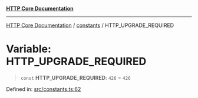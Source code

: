 [**HTTP Core Documentation**](../../README.md)

***

[HTTP Core Documentation](../../README.md) / [constants](../README.md) / HTTP\_UPGRADE\_REQUIRED

# Variable: HTTP\_UPGRADE\_REQUIRED

> `const` **HTTP\_UPGRADE\_REQUIRED**: `426` = `426`

Defined in: [src/constants.ts:62](https://github.com/stonemjs/http-core/blob/6577700bdede2420a5df45a338635c35547070ea/src/constants.ts#L62)
